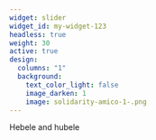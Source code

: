 ```yaml
---
widget: slider
widget_id: my-widget-123
headless: true
weight: 30
active: true
design:
  columns: "1"
  background:
    text_color_light: false
    image_darken: 1
    image: solidarity-amico-1-.png
---
```

Hebele and hubele